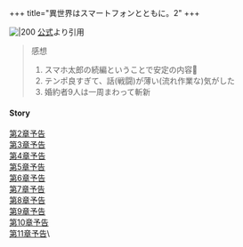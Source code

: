 +++
title="異世界はスマートフォンとともに。2"
+++

![|200](https://isesuma-anime.jp/img/movie_thumbnail_3.jpg)
[公式](https://www.google.com/url?sa=i&url=https%3A%2F%2Fisesuma-anime.jp%2F&psig=AOvVaw0Ye6CBTX26OsxkI4tQ1r6l&ust=1720779799265000&source=images&cd=vfe&opi=89978449&ved=0CBEQjRxqFwoTCPimvrrinocDFQAAAAAdAAAAABAE)より引用

> 感想  
> 1. スマホ太郎の続編ということで安定の内容🤞
> 2. テンポ良すぎて、話(戦闘)が薄い(流れ作業な)気がした
> 3. 婚約者9人は一周まわって斬新

#### Story
[第2章予告](https://www.youtube.com/watch?v=1xbqRIpyHsk)\
[第3章予告](https://www.youtube.com/watch?v=bPYHiEM0i_c)\
[第4章予告](https://www.youtube.com/watch?v=5rx0gS_fcHc)\
[第5章予告](https://www.youtube.com/watch?v=pMOPh11MIeo)\
[第6章予告](https://www.youtube.com/watch?v=NZw4eUaUSoY)\
[第7章予告](https://www.youtube.com/watch?v=9r38IMno_fU)\
[第8章予告](https://www.youtube.com/watch?v=ZUjpSPHg2PA)\
[第9章予告](https://www.youtube.com/watch?v=9D-ViTX70hA)\
[第10章予告](https://www.youtube.com/watch?v=QWj8VPL72bU)\
[第11章予告](https://www.youtube.com/watch?v=WtZVScM_9e8)\

